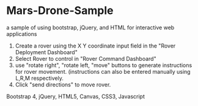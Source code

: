 # Mars-Drone-Sample
a sample of using bootstrap, jQuery, and HTML for interactive web applications

1. Create a rover using the X Y coordinate input field in the "Rover Deployment Dashboard"
2. Select Rover to control in "Rover Command Dashboard"
3. use "rotate right", "rotate left, "move" buttons to generate instructions for rover movement. (instructions can also be entered manually using L,R,M respectively.
4. Click "send directions" to move rover.


Bootstrap 4, jQuery, HTML5, Canvas, CSS3, Javascript
